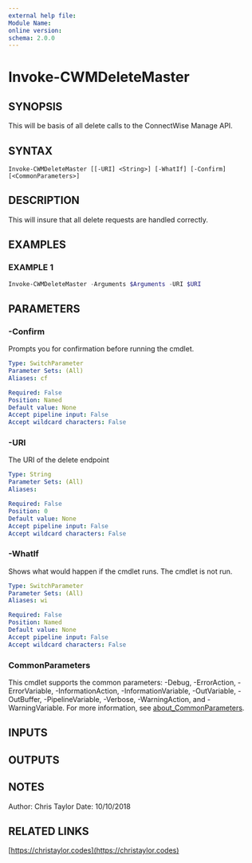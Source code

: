 ```yaml
---
external help file:
Module Name:
online version:
schema: 2.0.0
---
```


# Invoke-CWMDeleteMaster

## SYNOPSIS
This will be basis of all delete calls to the ConnectWise Manage API.

## SYNTAX

```
Invoke-CWMDeleteMaster [[-URI] <String>] [-WhatIf] [-Confirm] [<CommonParameters>]
```

## DESCRIPTION
This will insure that all delete requests are handled correctly.

## EXAMPLES

### EXAMPLE 1
```powershell
Invoke-CWMDeleteMaster -Arguments $Arguments -URI $URI
```

## PARAMETERS

### -Confirm
Prompts you for confirmation before running the cmdlet.

```yaml
Type: SwitchParameter
Parameter Sets: (All)
Aliases: cf

Required: False
Position: Named
Default value: None
Accept pipeline input: False
Accept wildcard characters: False
```

### -URI
The URI of the delete endpoint

```yaml
Type: String
Parameter Sets: (All)
Aliases:

Required: False
Position: 0
Default value: None
Accept pipeline input: False
Accept wildcard characters: False
```

### -WhatIf
Shows what would happen if the cmdlet runs.
The cmdlet is not run.

```yaml
Type: SwitchParameter
Parameter Sets: (All)
Aliases: wi

Required: False
Position: Named
Default value: None
Accept pipeline input: False
Accept wildcard characters: False
```

### CommonParameters
This cmdlet supports the common parameters: -Debug, -ErrorAction, -ErrorVariable, -InformationAction, -InformationVariable, -OutVariable, -OutBuffer, -PipelineVariable, -Verbose, -WarningAction, and -WarningVariable. For more information, see [about_CommonParameters](http://go.microsoft.com/fwlink/?LinkID=113216).

## INPUTS

## OUTPUTS

## NOTES
Author: Chris Taylor
Date: 10/10/2018

## RELATED LINKS

[https://christaylor.codes](https://christaylor.codes)

